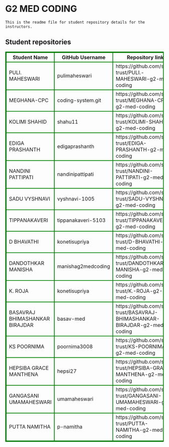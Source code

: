 # G2 MED CODING
    This is the readme file for student repository details for the instructors.
## Student repositories 
<table style="border : 2px solid green; width:100%;">
<tr >
<th style="border : 2px solid green;">Student Name</th>
<th style="border : 2px solid green;">GitHub Username</th>
<th style="border : 2px solid green;">Repository link</th>
</tr>
<tr style="border : 2px solid green;">
<td style="border : 2px solid green;">PULI. MAHESWARI</td> 

<td style="border : 2px solid green;">pulimaheswari</td> 

<td style="border : 2px solid green;">https://github.com/sure-trust/PULI.-MAHESWARI-g2-med-coding</td> 
</tr>

<tr style="border : 2px solid green;">
<td style="border : 2px solid green;">MEGHANA-CPC</td> 

<td style="border : 2px solid green;">coding-system.git</td> 

<td style="border : 2px solid green;">https://github.com/sure-trust/MEGHANA-CPC-g2-med-coding</td> 
</tr>

<tr style="border : 2px solid green;">
<td style="border : 2px solid green;">KOLIMI SHAHID</td> 

<td style="border : 2px solid green;">shahu11</td> 

<td style="border : 2px solid green;">https://github.com/sure-trust/KOLIMI-SHAHID-g2-med-coding</td> 
</tr>

<tr style="border : 2px solid green;">
<td style="border : 2px solid green;">EDIGA PRASHANTH</td> 

<td style="border : 2px solid green;">edigaprashanth</td> 

<td style="border : 2px solid green;">https://github.com/sure-trust/EDIGA-PRASHANTH-g2-med-coding</td> 
</tr>

<tr style="border : 2px solid green;">
<td style="border : 2px solid green;">NANDINI PATTIPATI</td> 

<td style="border : 2px solid green;">nandinipattipati</td> 

<td style="border : 2px solid green;">https://github.com/sure-trust/NANDINI-PATTIPATI-g2-med-coding</td> 
</tr>

<tr style="border : 2px solid green;">
<td style="border : 2px solid green;">SADU VYSHNAVI</td> 

<td style="border : 2px solid green;">vyshnavi-1005</td> 

<td style="border : 2px solid green;">https://github.com/sure-trust/SADU-VYSHNAVI-g2-med-coding</td> 
</tr>

<tr style="border : 2px solid green;">
<td style="border : 2px solid green;">TIPPANAKAVERI</td> 

<td style="border : 2px solid green;">tippanakaveri-5103</td> 

<td style="border : 2px solid green;">https://github.com/sure-trust/TIPPANAKAVERI-g2-med-coding</td> 
</tr>

<tr style="border : 2px solid green;">
<td style="border : 2px solid green;">D BHAVATHI</td> 

<td style="border : 2px solid green;">konetisupriya</td> 

<td style="border : 2px solid green;">https://github.com/sure-trust/D-BHAVATHI-g2-med-coding</td> 
</tr>

<tr style="border : 2px solid green;">
<td style="border : 2px solid green;">DANDOTHKAR MANISHA</td> 

<td style="border : 2px solid green;">manishag2medcoding</td> 

<td style="border : 2px solid green;">https://github.com/sure-trust/DANDOTHKAR-MANISHA-g2-med-coding</td> 
</tr>

<tr style="border : 2px solid green;">
<td style="border : 2px solid green;">K. ROJA</td> 

<td style="border : 2px solid green;">konetisupriya</td> 

<td style="border : 2px solid green;">https://github.com/sure-trust/K.-ROJA-g2-med-coding</td> 
</tr>

<tr style="border : 2px solid green;">
<td style="border : 2px solid green;">BASAVRAJ BHIMASHANKAR BIRAJDAR</td> 

<td style="border : 2px solid green;">basav-med</td> 

<td style="border : 2px solid green;">https://github.com/sure-trust/BASAVRAJ-BHIMASHANKAR-BIRAJDAR-g2-med-coding</td> 
</tr>

<tr style="border : 2px solid green;">
<td style="border : 2px solid green;">KS POORNIMA</td> 

<td style="border : 2px solid green;">poornima3008</td> 

<td style="border : 2px solid green;">https://github.com/sure-trust/KS-POORNIMA-g2-med-coding</td> 
</tr>

<tr style="border : 2px solid green;">
<td style="border : 2px solid green;">HEPSIBA GRACE MANTHENA</td> 

<td style="border : 2px solid green;">hepsi27</td> 

<td style="border : 2px solid green;">https://github.com/sure-trust/HEPSIBA-GRACE-MANTHENA-g2-med-coding</td> 
</tr>

<tr style="border : 2px solid green;">
<td style="border : 2px solid green;">GANGASANI UMAMAHESWARI</td> 

<td style="border : 2px solid green;">umamaheswari</td> 

<td style="border : 2px solid green;">https://github.com/sure-trust/GANGASANI-UMAMAHESWARI-g2-med-coding</td> 
</tr>

<tr style="border : 2px solid green;">
<td style="border : 2px solid green;">PUTTA NAMITHA</td> 

<td style="border : 2px solid green;">p-namitha</td> 

<td style="border : 2px solid green;">https://github.com/sure-trust/PUTTA-NAMITHA-g2-med-coding</td> 
</tr>
